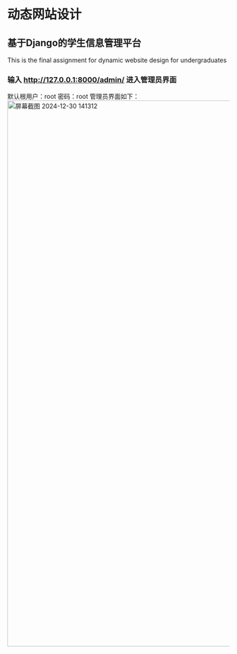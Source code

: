 # 动态网站设计
## 基于Django的学生信息管理平台
This is the final assignment for dynamic website design for undergraduates

### 输入 http://127.0.0.1:8000/admin/ 进入管理员界面
默认根用户：root 密码：root
管理员界面如下：
<img width="1237" alt="屏幕截图 2024-12-30 141312" src="https://github.com/user-attachments/assets/6e957b61-69bc-4070-9c0c-db96f5a7d3a0" />
